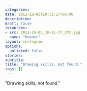 ```yaml
---
categories:
date: 2012-10-03T10:51:17+00:00
description:
draft: false
resources:
- src: 2012-10-03_10-51-17_UTC.jpg
  name: "header"
layout: instagram
options:
  unlisted: false
stories:
subtitle:
title: "Drawing skills, not found."
tags: []
---
```


"Drawing skills, not found."

